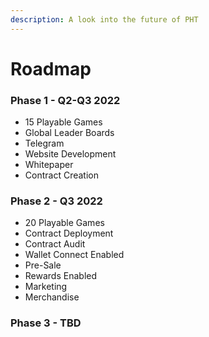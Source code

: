 ```yaml
---
description: A look into the future of PHT
---
```


# Roadmap

### Phase 1 - Q2-Q3 2022&#x20;

* 15 Playable Games&#x20;
* Global Leader Boards&#x20;
* Telegram
* Website Development
* Whitepaper
* Contract Creation

### Phase 2 - Q3 2022

* 20 Playable Games
* Contract Deployment
* Contract Audit
* Wallet Connect Enabled
* Pre-Sale
* Rewards Enabled
* Marketing
* Merchandise

### Phase 3 - TBD
